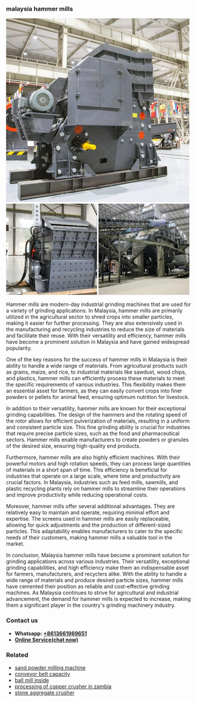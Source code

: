 <h3>malaysia hammer mills</h3><img src='1708587046.jpg' alt=''><p>Hammer mills are modern-day industrial grinding machines that are used for a variety of grinding applications. In Malaysia, hammer mills are primarily utilized in the agricultural sector to shred crops into smaller particles, making it easier for further processing. They are also extensively used in the manufacturing and recycling industries to reduce the size of materials and facilitate their reuse. With their versatility and efficiency, hammer mills have become a prominent solution in Malaysia and have gained widespread popularity.</p><p>One of the key reasons for the success of hammer mills in Malaysia is their ability to handle a wide range of materials. From agricultural products such as grains, maize, and rice, to industrial materials like sawdust, wood chips, and plastics, hammer mills can efficiently process these materials to meet the specific requirements of various industries. This flexibility makes them an essential asset for farmers, as they can easily convert crops into finer powders or pellets for animal feed, ensuring optimum nutrition for livestock.</p><p>In addition to their versatility, hammer mills are known for their exceptional grinding capabilities. The design of the hammers and the rotating speed of the rotor allows for efficient pulverization of materials, resulting in a uniform and consistent particle size. This fine grinding ability is crucial for industries that require precise particle sizes, such as the food and pharmaceutical sectors. Hammer mills enable manufacturers to create powders or granules of the desired size, ensuring high-quality end products.</p><p>Furthermore, hammer mills are also highly efficient machines. With their powerful motors and high rotation speeds, they can process large quantities of materials in a short span of time. This efficiency is beneficial for industries that operate on a large scale, where time and productivity are crucial factors. In Malaysia, industries such as feed mills, sawmills, and plastic recycling plants rely on hammer mills to streamline their operations and improve productivity while reducing operational costs.</p><p>Moreover, hammer mills offer several additional advantages. They are relatively easy to maintain and operate, requiring minimal effort and expertise. The screens used in hammer mills are easily replaceable, allowing for quick adjustments and the production of different-sized particles. This adaptability enables manufacturers to cater to the specific needs of their customers, making hammer mills a valuable tool in the market.</p><p>In conclusion, Malaysia hammer mills have become a prominent solution for grinding applications across various industries. Their versatility, exceptional grinding capabilities, and high efficiency make them an indispensable asset for farmers, manufacturers, and recyclers alike. With the ability to handle a wide range of materials and produce desired particle sizes, hammer mills have cemented their position as reliable and cost-effective grinding machines. As Malaysia continues to strive for agricultural and industrial advancement, the demand for hammer mills is expected to increase, making them a significant player in the country's grinding machinery industry.</p><h3>Contact us</h3><ul><li><strong>Whatsapp:&nbsp;<a href="https://wa.me/8613661969651">+8613661969651</a></strong></li><li><a href="https://swt.shibang-china.com/?git&amp;zhl&amp;malaysia hammer mills"><strong>Online Service(chat now)</strong></a></li></ul><h3>Related</h3><ul><li><a href='sand powder milling machine.md'>sand powder milling machine</a></li><li><a href='conveyor belt capacity.md'>conveyor belt capacity</a></li><li><a href='ball mill inside.md'>ball mill inside</a></li><li><a href='processing of copper crusher in zambia.md'>processing of copper crusher in zambia</a></li><li><a href='stone aggregate crusher.md'>stone aggregate crusher</a></li></ul>